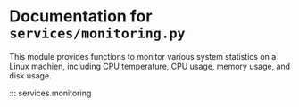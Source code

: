 # Documentation for `services/monitoring.py`

This module provides functions to monitor various system statistics on a Linux machien,
including CPU temperature, CPU usage, memory usage, and disk usage.

::: services.monitoring